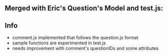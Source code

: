 ## Merged with Eric's Question's Model and test.js:

## Info

- comment.js implemented that follows the question.js format
- sample functions are experimented in test.js
- needs improvement with comment's questionIDs and some attributes 